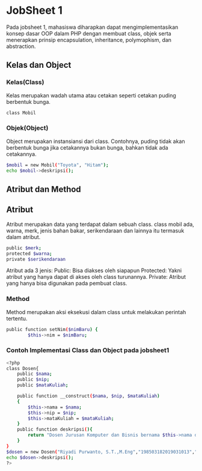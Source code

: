 # JobSheet 1

Pada jobsheet 1, mahasiswa diharapkan dapat mengimplementasikan konsep dasar OOP dalam PHP dengan membuat class, objek serta menerapkan prinsip encapsulation, inheritance, polymophism, dan abstraction.
## Kelas dan Object
### Kelas(Class)
Kelas merupakan wadah utama atau cetakan seperti cetakan puding berbentuk bunga.
```sh
class Mobil 
```
### Objek(Object)
Object merupakan instansiansi dari class. Contohnya, puding tidak akan berbentuk bunga jika cetakannya bukan bunga, bahkan tidak ada cetakannya.
```sh
$mobil = new Mobil("Toyota", "Hitam");
echo $mobil->deskripsi();
```
## Atribut dan Method
## Atribut
Atribut merupakan data yang terdapat dalam sebuah class. class mobil ada, warna, merk, jenis bahan bakar, serikendaraan dan lainnya itu termasuk dalam atribut.
```sh
public $merk;
protected $warna;
private $serikendaraan
```
Atribut ada 3 jenis:
Public: Bisa diakses oleh siapapun
Protected: Yakni atribut yang hanya dapat di akses oleh class turunannya.
Private: Atribut yang hanya bisa digunakan pada pembuat class.

### Method
Method merupakan aksi eksekusi dalam class untuk melakukan perintah tertentu.
```sh
public function setNim($nimBaru) {
        $this->nim = $nimBaru;
```
### Contoh Implementasi Class dan Object pada jobsheet1
```sh
<?php
class Dosen{
    public $nama;
    public $nip;
    public $mataKuliah;

    public function __construct($nama, $nip, $mataKuliah)
    {
        $this->nama = $nama;
        $this->nip = $nip;
        $this->mataKuliah = $mataKuliah;
    }
    public function deskripsi(){
        return "Dosen Jurusan Komputer dan Bisnis bernama $this->nama dengan NIP $this->nip yang mengampu matakuliah $this->mataKuliah";
    }
}
$dosen = new Dosen("Riyadi Purwanto, S.T.,M.Eng","198503182019031013","SIM");
echo $dosen->deskripsi();
?>
```
